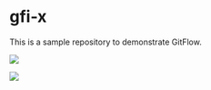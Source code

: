 # gfi-x
This is a sample repository to demonstrate GitFlow.

<a href="http://teamcity.aurea.local/viewType.html?buildTypeId=GfiProjects_GfiEventsManager_BuildProduct&guest=1">
<img src="http://teamcity.aurea.local/app/rest/builds/buildType:(id:GfiProjects_GfiEventsManager_BuildProduct)/statusIcon"/>
</a>

![](http://teamcity.aurea.local/app/rest/builds/buildType:(id:GfiProjects_GfiEventsManager_BuildProduct)/statusIcon.png)
